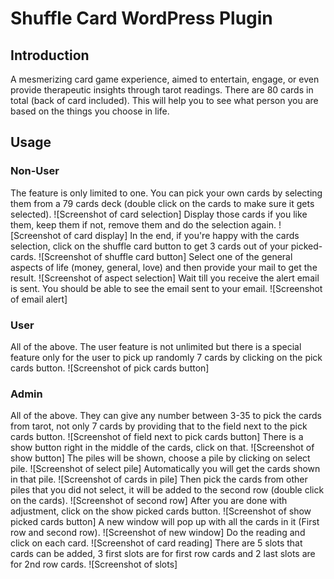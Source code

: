 # Shuffle Card WordPress Plugin

## Introduction
A mesmerizing card game experience, aimed to entertain, engage, or even provide therapeutic insights through tarot readings. There are 80 cards in total (back of card included). This will help you to see what person you are based on the things you choose in life.

## Usage

### Non-User
The feature is only limited to one. You can pick your own cards by selecting them from a 79 cards deck (double click on the cards to make sure it gets selected). 
![Screenshot of card selection]
Display those cards if you like them, keep them if not, remove them and do the selection again. 
![Screenshot of card display]
In the end, if you're happy with the cards selection, click on the shuffle card button to get 3 cards out of your picked-cards. 
![Screenshot of shuffle card button]
Select one of the general aspects of life (money, general, love) and then provide your mail to get the result. 
![Screenshot of aspect selection]
Wait till you receive the alert email is sent. You should be able to see the email sent to your email.
![Screenshot of email alert]

### User
All of the above. The user feature is not unlimited but there is a special feature only for the user to pick up randomly 7 cards by clicking on the pick cards button.
![Screenshot of pick cards button]

### Admin
All of the above. They can give any number between 3-35 to pick the cards from tarot, not only 7 cards by providing that to the field next to the pick cards button. 
![Screenshot of field next to pick cards button]
There is a show button right in the middle of the cards, click on that. 
![Screenshot of show button]
The piles will be shown, choose a pile by clicking on select pile. 
![Screenshot of select pile]
Automatically you will get the cards shown in that pile. 
![Screenshot of cards in pile]
Then pick the cards from other piles that you did not select, it will be added to the second row (double click on the cards). 
![Screenshot of second row]
After you are done with adjustment, click on the show picked cards button. 
![Screenshot of show picked cards button]
A new window will pop up with all the cards in it (First row and second row). 
![Screenshot of new window]
Do the reading and click on each card. 
![Screenshot of card reading]
There are 5 slots that cards can be added, 3 first slots are for first row cards and 2 last slots are for 2nd row cards.
![Screenshot of slots]
